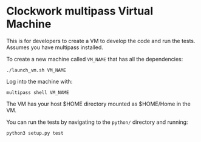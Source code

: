 # Clockwork multipass Virtual Machine

This is for developers to create a VM to develop the code and run the
tests. Assumes you have multipass installed.

To create a new machine called `VM_NAME` that has all the dependencies:

```
./launch_vm.sh VM_NAME
```

Log into the machine with:

```
multipass shell VM_NAME
```

The VM has your host $HOME directory mounted as $HOME/Home in the VM.

You can run the tests by navigating to the `python/` directory and running:

```
python3 setup.py test
```
